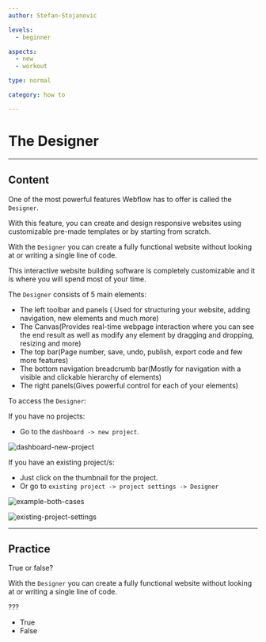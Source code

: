```yaml
---
author: Stefan-Stojanovic

levels:
  - beginner

aspects:
  - new
  - workout

type: normal

category: how to

---
```


# The Designer

---
## Content

One of the most powerful features Webflow has to offer is called the `Designer`.

With this feature, you can create and design responsive websites using customizable pre-made templates or by starting from scratch.

With the `Designer` you can create a fully functional website without looking at or writing a single line of code.

This interactive website building software is completely customizable and it is where you will spend most of your time.

The `Designer` consists of 5 main elements:
- The left toolbar and panels ( Used for structuring your website, adding navigation, new elements and much more)
- The Canvas(Provides real-time webpage interaction where you can see the end result as well as modify any element by dragging and dropping, resizing and more)
- The top bar(Page number, save, undo, publish, export code and few more features)
- The bottom navigation breadcrumb bar(Mostly for navigation with a visible and clickable hierarchy of elements)
- The right panels(Gives powerful control for each of your elements)

To access the `Designer`:

If you have no projects:
- Go to the `dashboard -> new project`.

![dashboard-new-project](https://img.enkipro.com/555516a92724576ddffdbf0c7287cc01.png)

If you have an existing project/s:
- Just click on the thumbnail for the project.
- Or go to `existing project -> project settings -> Designer`

![example-both-cases](https://img.enkipro.com/e53902a68b1864fec0051f2b9e02c889.png)

![existing-project-settings](https://img.enkipro.com/2288aa691ae637d0bfaec1c9628afb36.png)

---
## Practice

True or false?

With the `Designer` you can create a fully functional website without looking at or writing a single line of code.

???

* True
* False